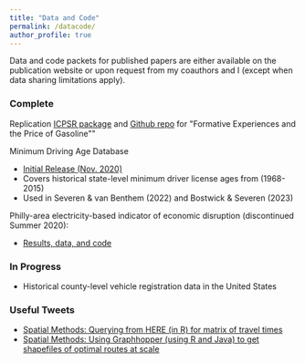 ```yaml
---
title: "Data and Code"
permalink: /datacode/
author_profile: true
---
```


Data and code packets for published papers are either available on the publication website or upon request from my coauthors and I (except when data sharing limitations apply).

### Complete
Replication [ICPSR package](https://www.openicpsr.org/openicpsr/project/127261) and [Github repo](https://github.com/cseveren/FormativeExperiences) for "Formative Experiences and the Price of Gasoline""

Minimum Driving Age Database
* [Initial Release (Nov. 2020)](https://github.com/cseveren/MinimumDrivingAgeDatabase)
* Covers historical state-level minimum driver license ages from (1968-2015)
* Used in Severen & van Benthem (2022) and Bostwick & Severen (2023)

Philly-area electricity-based indicator of economic disruption (discontinued Summer 2020):
* [Results, data, and code](https://github.com/cseveren/PA-Electricity-Economic-Disruption)


### In Progress
* Historical county-level vehicle registration data in the United States

### Useful Tweets
* [Spatial Methods: Querying from HERE (in R) for matrix of travel times](https://twitter.com/ChrisSeveren/status/1255944834201923586)
* [Spatial Methods: Using Graphhopper (using R and Java) to get shapefiles of optimal routes at scale](https://twitter.com/ChrisSeveren/status/1288167885739888640)
